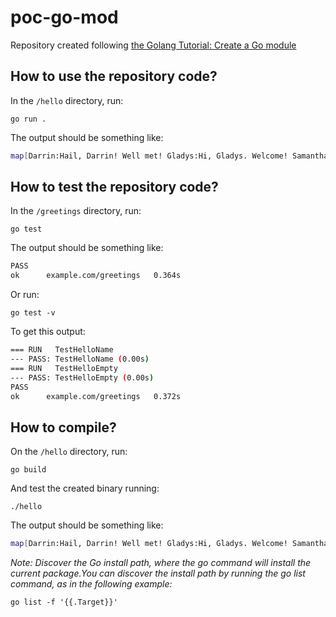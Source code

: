 # poc-go-mod

Repository created following [the Golang Tutorial: Create a Go module](https://golang.org/doc/tutorial/create-module)

## How to use the repository code?

In the `/hello` directory, run:

`go run .`

The output should be something like:

```bash
map[Darrin:Hail, Darrin! Well met! Gladys:Hi, Gladys. Welcome! Samantha:Hail, Samantha! Well met!]
```

## How to test the repository code?

In the `/greetings` directory, run:

`go test`

The output should be something like:

```bash
PASS
ok      example.com/greetings   0.364s
```

Or run:

`go test -v`

To get this output:

```bash
=== RUN   TestHelloName
--- PASS: TestHelloName (0.00s)
=== RUN   TestHelloEmpty
--- PASS: TestHelloEmpty (0.00s)
PASS
ok      example.com/greetings   0.372s
```

## How to compile?

On the `/hello` directory, run: 

`go build`

And test the created binary running:

`./hello`

The output should be something like:

```bash
map[Darrin:Hail, Darrin! Well met! Gladys:Hi, Gladys. Welcome! Samantha:Hail, Samantha! Well met!]
```

*Note: Discover the Go install path, where the go command will install the current package.You can discover the install path by running the go list command, as in the following example:*

`go list -f '{{.Target}}'`
